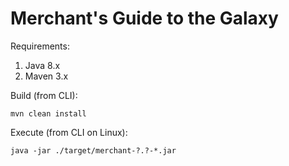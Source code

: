 # Merchant's Guide to the Galaxy

Requirements:
1. Java 8.x
2. Maven 3.x

Build (from CLI):

`mvn clean install`

Execute (from CLI on Linux):

`java -jar ./target/merchant-?.?-*.jar`
